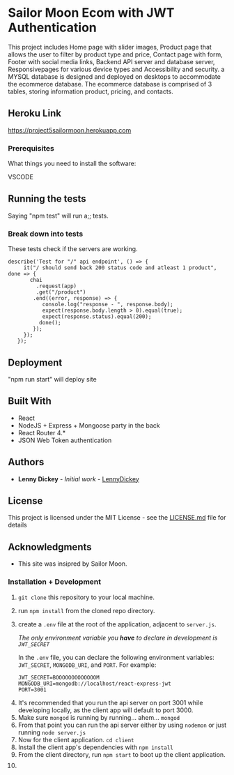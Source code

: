 # Sailor Moon Ecom with JWT Authentication

This project includes Home page with slider images, Product page that allows the user to filter by product type and price, Contact page with form, Footer with social media links, Backend API server and database server, Responsivepages for various device types and Accessibility and security. a MYSQL database is designed and deployed on desktops to accommodate the ecommerce database. The ecommerce database is comprised of 3 tables, storing information product, pricing, and contacts.

## Heroku Link

https://project5sailormoon.herokuapp.com

### Prerequisites

What things you need to install the software:

VSCODE

## Running the tests

Saying "npm test" will run a;; tests.

### Break down into tests

These tests check if the servers are working.

```
describe('Test for "/" api endpoint', () => {
     it("/ should send back 200 status code and atleast 1 product", done => {
       chai
         .request(app)
         .get("/product")
        .end((error, response) => {
           console.log("response - ", response.body);
           expect(response.body.length > 0).equal(true);
           expect(response.status).equal(200);
          done();
        });
     });
   });
```

## Deployment

"npm run start" will deploy site

## Built With

- React
- NodeJS + Express + Mongoose party in the back
- React Router 4.\*
- JSON Web Token authentication

## Authors

- **Lenny Dickey** - _Initial work_ - [LennyDickey](https://github.com/LennyDickey)

## License

This project is licensed under the MIT License - see the [LICENSE.md](LICENSE.md) file for details

## Acknowledgments

- This site was insipred by Sailor Moon.

### Installation + Development

1. `git clone` this repository to your local machine.

2. run `npm install` from the cloned repo directory.

3. create a `.env` file at the root of the application, adjacent to `server.js`.

   _The only environment variable you **have** to declare in development is `JWT_SECRET`_

   In the `.env` file, you can declare the following environment variables: `JWT_SECRET`, `MONGODB_URI`, and `PORT`. For example:

   ```
   JWT_SECRET=BOOOOOOOOOOOOOM
   MONGODB_URI=mongodb://localhost/react-express-jwt
   PORT=3001
   ```

4) It's recommended that you run the api server on port 3001 while developing locally, as the client app will default to port 3000.
5) Make sure `mongod` is running by running… ahem… `mongod`
6) From that point you can run the api server either by using `nodemon` or just running `node server.js`
7) Now for the client application. `cd client`
8) Install the client app's dependencies with `npm install`
9) From the client directory, run `npm start` to boot up the client application.
10) $$
    $$
